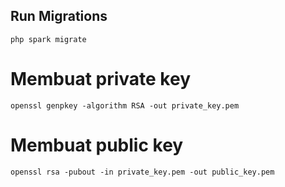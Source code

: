 ## Run Migrations

```
php spark migrate
```

# Membuat private key

```
openssl genpkey -algorithm RSA -out private_key.pem
```

# Membuat public key

```
openssl rsa -pubout -in private_key.pem -out public_key.pem
```
